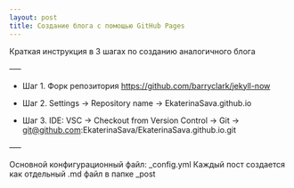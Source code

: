 ```yaml
---
layout: post
title: Cоздание блога с помощью GitHub Pages
---
```


Краткая инструкция в 3 шагах по созданию аналогичного блога

–––

  * Шаг 1. Форк репозитория https://github.com/barryclark/jekyll-now

  * Шаг 2. Settings → Repository name → EkaterinaSava.github.io

  * Шаг 3. IDE: VSC → Checkout from Version Control → Git → git@github.com:EkaterinaSava/EkaterinaSava.github.io.git

–––
  
Основной конфигурационный файл: _config.yml
Каждый пост создается как отдельный .md файл в папке _post